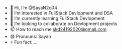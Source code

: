 - 👋 Hi, I’m @SayaN2o04
- 👀 I’m interested in FullStack Devlopment and DSA
- 🌱 I’m currently learning FullStack Devlopment
- 💞️ I’m looking to collaborate on Devlopment projects
- 📫 How to reach me skd24192020@gmail.com
- 😄 Pronouns: Sayan
- ⚡ Fun fact: ...

<!---
SayaN2o04/SayaN2o04 is a ✨ special ✨ repository because its `README.md` (this file) appears on your GitHub profile.
You can click the Preview link to take a look at your changes.
--->
